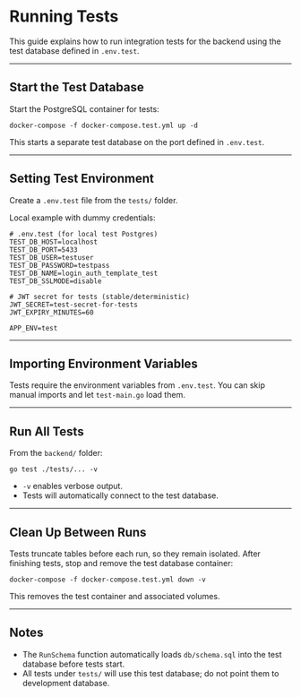 # Running Tests

This guide explains how to run integration tests for the backend using the test database defined in `.env.test`.

---

## Start the Test Database

Start the PostgreSQL container for tests:

`docker-compose -f docker-compose.test.yml up -d`

This starts a separate test database on the port defined in `.env.test`.

---

## Setting Test Environment

Create a `.env.test` file from the `tests/` folder.

Local example with dummy credentials:

```
# .env.test (for local test Postgres)
TEST_DB_HOST=localhost
TEST_DB_PORT=5433
TEST_DB_USER=testuser
TEST_DB_PASSWORD=testpass
TEST_DB_NAME=login_auth_template_test
TEST_DB_SSLMODE=disable

# JWT secret for tests (stable/deterministic)
JWT_SECRET=test-secret-for-tests
JWT_EXPIRY_MINUTES=60

APP_ENV=test
```

---

## Importing Environment Variables

Tests require the environment variables from `.env.test`. You can skip manual imports and let `test-main.go` load them.

---

## Run All Tests

From the `backend/` folder:

`go test ./tests/... -v`

- `-v` enables verbose output.
- Tests will automatically connect to the test database.

---

## Clean Up Between Runs

Tests truncate tables before each run, so they remain isolated. After finishing tests, stop and remove the test database container:

`docker-compose -f docker-compose.test.yml down -v`

This removes the test container and associated volumes.

---

## Notes

- The `RunSchema` function automatically loads `db/schema.sql` into the test database before tests start.  
- All tests under `tests/` will use this test database; do not point them to development database.